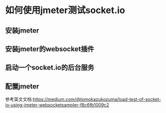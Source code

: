 # 如何使用jmeter测试socket.io

## 安装jmeter

## 安装jmeter的websocket插件

## 启动一个socket.io的后台服务

## 配置jmeter

参考英文文档:https://medium.com/@tomokazukozuma/load-test-of-socket-io-using-jmeter-websocketsampler-f8c6fb1009c2